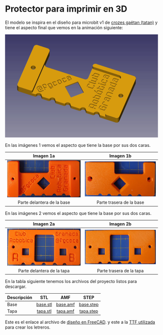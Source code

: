 # Protector para imprimir en 3D
El modelo se inspira en el diseño para microbit v1 de [crozes gaëtan (tatan)](https://www.thingiverse.com/thing:3465781) y tiene el aspecto final que vemos en la animación siguiente:

<center>

![Partes del modelo 3D](../img/3D/soporte.gif)

</center>

En las imágenes 1 vemos el aspecto que tiene la base por sus dos caras.

<center>

| Imagen 1a | Imagen 1b |
|:-:|:-:|
| ![Parte delantera de la base](../img/3D/base-delantera.png) | ![Parte trasera de la base](../img/3D/base-trasera.png) |
| Parte delantera de la base | Parte trasera de la base |

</center>

En las imágenes 2 vemos el aspecto que tiene la base por sus dos caras.

<center>

| Imagen 2a | Imagen 2b |
|:-:|:-:|
| ![Parte delantera de la tapa](../img/3D/tapa-delantera.png) | ![Parte trasera de la tapa](../img/3D/tapa-trasera.png) |
| Parte delantera de la tapa | Parte trasera de la tapa |

</center>

En la tabla siguiente tenemos los archivos del proyecto listos para descargar.

<center>

| Descripción | STL | AMF | STEP |
|---|:-:|:-:|:-:|
| Base | [base.stl](../3D/protector-microbit-V2/stl/base.stl) | [base.amf](../3D/protector-microbit-V2/amf/base.amf) | [base.step](protector-microbit-V2/step/base.step) |
| Tapa | [tapa.stl](protector-microbit-V2/stl/tapa.stl) | [tapa.amf](protector-microbit-V2/amf/tapa.amf) | [tapa.step](protector-microbit-V2/step/tapa.step) |

</center>

Este es el enlace al archivo de [diseño en FreeCAD](protector-microbit-V2/src/protector-V2.FCStd). y este a la [TTF utilizada](protector-microbit-V2/src/Sircuito-Regular-Bold.ttf) para crear los letreros.
